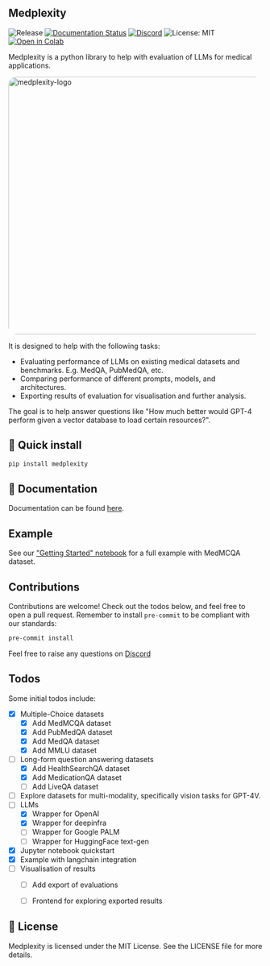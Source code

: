 ## Medplexity 

![Release](https://img.shields.io/pypi/v/medplexity?label=Release&style=flat-square)
[![Documentation Status](https://readthedocs.org/projects/medplexity/badge/?version=latest)](https://medplexity.readthedocs.io/en/latest/?badge=latest)
[![Discord](https://dcbadge.vercel.app/api/server/jUKkgqVzQ?style=flat&compact=true)](https://discord.gg/jUKkgqVzQ)
![License: MIT](https://img.shields.io/badge/License-MIT-yellow.svg)
[![Open in Colab](https://camo.githubusercontent.com/84f0493939e0c4de4e6dbe113251b4bfb5353e57134ffd9fcab6b8714514d4d1/68747470733a2f2f636f6c61622e72657365617263682e676f6f676c652e636f6d2f6173736574732f636f6c61622d62616467652e737667)](https://colab.research.google.com/github/MaksymPetyak/medplexity/blob/main/notebooks/Getting%20started.ipynb)


Medplexity is a python library to help with evaluation of LLMs for medical applications.

<img src="images/medplexity-logo.png" alt="medplexity-logo" width="512px" style="border-radius: 16px;"/>

It is designed to help with the following tasks:
- Evaluating performance of LLMs on existing medical datasets and benchmarks. E.g. MedQA, PubMedQA, etc.
- Comparing performance of different prompts, models, and architectures.
- Exporting results of evaluation for visualisation and further analysis. 

The goal is to help answer questions like "How much better would GPT-4 perform given a vector database to load certain resources?".


## 🔧 Quick install
```bash
pip install medplexity
```

## 📖 Documentation

Documentation can be found [here](https://medplexity.readthedocs.io/en/latest/).


## Example
See our ["Getting Started" notebook](`https://colab.research.google.com/github/MaksymPetyak/medplexity/blob/main/notebooks/Getting%20started.ipynb`) for a full example with MedMCQA dataset.

## Contributions

Contributions are welcome! Check out the todos below, and feel free to open a pull request.
Remember to install `pre-commit` to be compliant with our standards:

```bash
pre-commit install
```

Feel free to raise any questions on [Discord](https://discord.gg/jUKkgqVzQ)

## Todos
Some initial todos include:
- [x] Multiple-Choice datasets
  - [x] Add MedMCQA dataset
  - [x] Add PubMedQA dataset
  - [x] Add MedQA dataset
  - [x] Add MMLU dataset
- [ ] Long-form question answering datasets
  - [x] Add HealthSearchQA dataset
  - [x] Add MedicationQA dataset
  - [ ] Add LiveQA dataset
- [ ] Explore datasets for multi-modality, specifically vision tasks for GPT-4V.
- [ ] LLMs
    - [x] Wrapper for OpenAI
    - [x] Wrapper for deepinfra
    - [ ] Wrapper for Google PALM
    - [ ] Wrapper for HuggingFace text-gen
- [x] Jupyter notebook quickstart
- [x] Example with langchain integration
- [ ] Visualisation of results
  - [ ] Add export of evaluations
  - [ ] Frontend for exploring exported results


## 📜 License
Medplexity is licensed under the MIT License. See the LICENSE file for more details.
